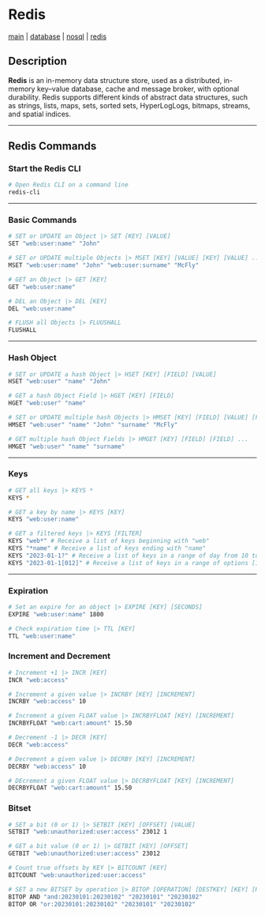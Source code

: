 # Redis
[main](../../../README.md) | [database](../../README.md) | [nosql](../README.md) | [redis](README.md)

## Description
**Redis** is an in-memory data structure store, used as a distributed, in-memory key–value database, cache and message broker, with optional durability. Redis supports different kinds of abstract data structures, such as strings, lists, maps, sets, sorted sets, HyperLogLogs, bitmaps, streams, and spatial indices.

---

## Redis Commands

### Start the Redis CLI
```sh
# Open Redis CLI on a command line
redis-cli
```

---

### Basic Commands
```sh (redis-cli)
# SET or UPDATE an Object |> SET [KEY] [VALUE]
SET "web:user:name" "John"

# SET or UPDATE multiple Objects |> MSET [KEY] [VALUE] [KEY] [VALUE] ...
MSET "web:user:name" "John" "web:user:surname" "McFly"

# GET an Object |> GET [KEY]
GET "web:user:name"

# DEL an Object |> DEL [KEY]
DEL "web:user:name"

# FLUSH all Objects |> FLUUSHALL
FLUSHALL
```
---

### Hash Object
```sh (redis-cli)
# SET or UPDATE a hash Object |> HSET [KEY] [FIELD] [VALUE]
HSET "web:user" "name" "John"

# GET a hash Object Field |> HGET [KEY] [FIELD]
HGET "web:user" "name"

# SET or UPDATE multiple hash Objects |> HMSET [KEY] [FIELD] [VALUE] [FIELD] [VALUE] ...
HMSET "web:user" "name" "John" "surname" "McFly"

# GET multiple hash Object Fields |> HMGET [KEY] [FIELD] [FIELD] ...
HMGET "web:user" "name" "surname"
```

---

### Keys
```sh (redis-cli)
# GET all keys |> KEYS *
KEYS *

# GET a key by name |> KEYS [KEY]
KEYS "web:user:name"

# GET a filtered keys |> KEYS [FILTER]
KEYS "web*" # Receive a list of keys beginning with "web"
KEYS "*name" # Receive a list of keys ending with "name"
KEYS "2023-01-1?" # Receive a list of keys in a range of day from 10 to 19
KEYS "2023-01-1[012]" # Receive a list of keys in a range of options [10, 11, 12]
```

---

### Expiration
```sh (redis-cli)
# Set an expire for an object |> EXPIRE [KEY] [SECONDS]
EXPIRE "web:user:name" 1800

# Check expiration time |> TTL [KEY]
TTL "web:user:name"
```

### Increment and Decrement
```sh (redis-cli)
# Increment +1 |> INCR [KEY]
INCR "web:access"

# Increment a given value |> INCRBY [KEY] [INCREMENT]
INCRBY "web:access" 10

# Increment a given FLOAT value |> INCRBYFLOAT [KEY] [INCREMENT]
INCRBYFLOAT "web:cart:amount" 15.50

# Decrement -1 |> DECR [KEY]
DECR "web:access"

# Decrement a given value |> DECRBY [KEY] [INCREMENT]
DECRBY "web:access" 10

# DEcrement a given FLOAT value |> DECRBYFLOAT [KEY] [INCREMENT]
DECRBYFLOAT "web:cart:amount" 15.50
```

### Bitset
```sh (redis-cli)
# SET a bit (0 or 1) |> SETBIT [KEY] [OFFSET] [VALUE]
SETBIT "web:unauthorized:user:access" 23012 1

# GET a bit value (0 or 1) |> GETBIT [KEY] [OFFSET]
GETBIT "web:unauthorized:user:access" 23012

# Count true offsets by KEY |> BITCOUNT [KEY]
BITCOUNT "web:unauthorized:user:access"

# SET a new BITSET by operation |> BITOP [OPERATION] [DESTKEY] [KEY] [KEY] ...
BITOP AND "and:20230101:20230102" "20230101" "20230102"
BITOP OR "or:20230101:20230102" "20230101" "20230102"
```
